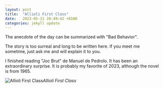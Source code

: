 ```yaml
---
layout: post
title:  "Allioli First Class"
date:   2023-05-21 20:49:42 +0100
categories: jekyll update
---
```



The anecdote of the day can be summarized with "Bad Behavior".  

The story is too surreal and long to be written here. If you meet me sometime, just ask me and will explain it to you.  

I finished reading "Joc Brut" de Manuel de Pedrolo. It has been an extraordinary surprise. It is probably my favorite of 2023, although the novel is from 1965.


![Allioli First Class](https://lh3.googleusercontent.com/pw/AJFCJaWbNBuIG4lIsWDTx0mjlybs5dC0OIqhAZ_5BWet0L_fJ2-Fy7udqF4yVKvXS7oVSwlP_DALRmeuuYWpcr3JR0p62DBAtIJMkgTnhnZtecOoKzxbzfs=w2400)*Allioli First Class*&nbsp;



[jekyll-docs]: https://jekyllrb.com/docs/home
[jekyll-gh]:   https://github.com/jekyll/jekyll
[jekyll-talk]: https://talk.jekyllrb.com/


